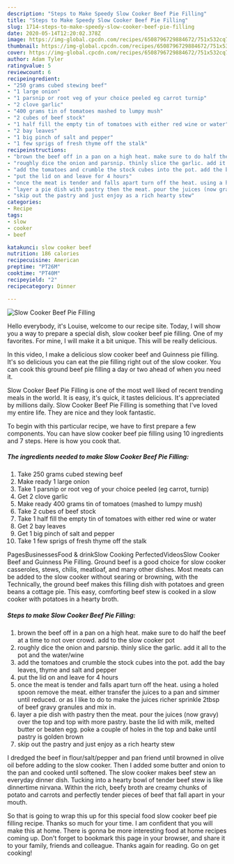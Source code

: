 ```yaml
---
description: "Steps to Make Speedy Slow Cooker Beef Pie Filling"
title: "Steps to Make Speedy Slow Cooker Beef Pie Filling"
slug: 1714-steps-to-make-speedy-slow-cooker-beef-pie-filling
date: 2020-05-14T12:20:02.378Z
image: https://img-global.cpcdn.com/recipes/6508796729884672/751x532cq70/slow-cooker-beef-pie-filling-recipe-main-photo.jpg
thumbnail: https://img-global.cpcdn.com/recipes/6508796729884672/751x532cq70/slow-cooker-beef-pie-filling-recipe-main-photo.jpg
cover: https://img-global.cpcdn.com/recipes/6508796729884672/751x532cq70/slow-cooker-beef-pie-filling-recipe-main-photo.jpg
author: Adam Tyler
ratingvalue: 5
reviewcount: 6
recipeingredient:
- "250 grams cubed stewing beef"
- "1 large onion"
- "1 parsnip or root veg of your choice peeled eg carrot turnip"
- "2 clove garlic"
- "400 grams tin of tomatoes mashed to lumpy mush"
- "2 cubes of beef stock"
- "1 half fill the empty tin of tomatoes with either red wine or water"
- "2 bay leaves"
- "1 big pinch of salt and pepper"
- "1 few sprigs of fresh thyme off the stalk"
recipeinstructions:
- "brown the beef off in a pan on a high heat. make sure to do half the beef at a time to not over crowd. add to the slow cooker pot"
- "roughly dice the onion and parsnip. thinly slice the garlic. add it all to the pot and the water/wine"
- "add the tomatoes and crumble the stock cubes into the pot. add the bay leaves, thyme and salt and pepper"
- "put the lid on and leave for 4 hours"
- "once the meat is tender and falls apart turn off the heat. using a holed spoon remove the meat. either transfer the juices to a pan and simmer until reduced. or as I like to do to make the juices richer sprinkle 2tbsp of beef gravy granules and mix in."
- "layer a pie dish with pastry then the meat. pour the juices (now gravy) over the top and top with more pastry. baste the lid with milk, melted butter or beaten egg. poke a couple of holes in the top and bake until pastry is golden brown"
- "skip out the pastry and just enjoy as a rich hearty stew"
categories:
- Recipe
tags:
- slow
- cooker
- beef

katakunci: slow cooker beef 
nutrition: 186 calories
recipecuisine: American
preptime: "PT26M"
cooktime: "PT40M"
recipeyield: "2"
recipecategory: Dinner

---
```



![Slow Cooker Beef Pie Filling](https://img-global.cpcdn.com/recipes/6508796729884672/751x532cq70/slow-cooker-beef-pie-filling-recipe-main-photo.jpg)

Hello everybody, it's Louise, welcome to our recipe site. Today, I will show you a way to prepare a special dish, slow cooker beef pie filling. One of my favorites. For mine, I will make it a bit unique. This will be really delicious.

In this video, I make a delicious slow cooker beef and Guinness pie filling. It&#39;s so delicious you can eat the pie filling right out of the slow cooker. You can cook this ground beef pie filling a day or two ahead of when you need it.

Slow Cooker Beef Pie Filling is one of the most well liked of recent trending meals in the world. It is easy, it's quick, it tastes delicious. It's appreciated by millions daily. Slow Cooker Beef Pie Filling is something that I've loved my entire life. They are nice and they look fantastic.


To begin with this particular recipe, we have to first prepare a few components. You can have slow cooker beef pie filling using 10 ingredients and 7 steps. Here is how you cook that.

<!--inarticleads1-->

##### The ingredients needed to make Slow Cooker Beef Pie Filling:

1. Take 250 grams cubed stewing beef
1. Make ready 1 large onion
1. Take 1 parsnip or root veg of your choice peeled (eg carrot, turnip)
1. Get 2 clove garlic
1. Make ready 400 grams tin of tomatoes (mashed to lumpy mush)
1. Take 2 cubes of beef stock
1. Take 1 half fill the empty tin of tomatoes with either red wine or water
1. Get 2 bay leaves
1. Get 1 big pinch of salt and pepper
1. Take 1 few sprigs of fresh thyme off the stalk


PagesBusinessesFood &amp; drinkSlow Cooking PerfectedVideosSlow Cooker Beef and Guinness Pie Filling. Ground beef is a good choice for slow cooker casseroles, stews, chilis, meatloaf, and many other dishes. Most meats can be added to the slow cooker without searing or browning, with the Technically, the ground beef makes this filling dish with potatoes and green beans a cottage pie. This easy, comforting beef stew is cooked in a slow cooker with potatoes in a hearty broth. 

<!--inarticleads2-->

##### Steps to make Slow Cooker Beef Pie Filling:

1. brown the beef off in a pan on a high heat. make sure to do half the beef at a time to not over crowd. add to the slow cooker pot
1. roughly dice the onion and parsnip. thinly slice the garlic. add it all to the pot and the water/wine
1. add the tomatoes and crumble the stock cubes into the pot. add the bay leaves, thyme and salt and pepper
1. put the lid on and leave for 4 hours
1. once the meat is tender and falls apart turn off the heat. using a holed spoon remove the meat. either transfer the juices to a pan and simmer until reduced. or as I like to do to make the juices richer sprinkle 2tbsp of beef gravy granules and mix in.
1. layer a pie dish with pastry then the meat. pour the juices (now gravy) over the top and top with more pastry. baste the lid with milk, melted butter or beaten egg. poke a couple of holes in the top and bake until pastry is golden brown
1. skip out the pastry and just enjoy as a rich hearty stew


I dredged the beef in flour/salt/pepper and pan friend until browned in olive oil before adding to the slow cooker. Then I added some butter and onion to the pan and cooked until softened. The slow cooker makes beef stew an everyday dinner dish. Tucking into a hearty bowl of tender beef stew is like dinnertime nirvana. Within the rich, beefy broth are creamy chunks of potato and carrots and perfectly tender pieces of beef that fall apart in your mouth. 

So that is going to wrap this up for this special food slow cooker beef pie filling recipe. Thanks so much for your time. I am confident that you will make this at home. There is gonna be more interesting food at home recipes coming up. Don't forget to bookmark this page in your browser, and share it to your family, friends and colleague. Thanks again for reading. Go on get cooking!
